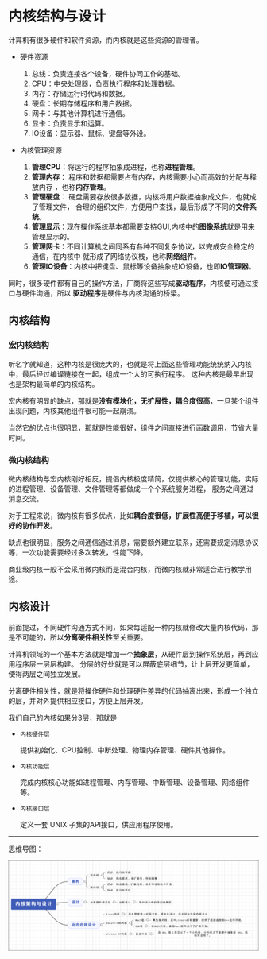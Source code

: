 # 内核结构与设计

计算机有很多硬件和软件资源，而内核就是这些资源的管理者。

- 硬件资源

  1. 总线：负责连接各个设备，硬件协同工作的基础。
  2. CPU：中央处理器，负责执行程序和处理数据。
  3. 内存：存储运行时代码和数据。
  4. 硬盘：长期存储程序和用户数据。
  5. 网卡：与其他计算机进行通信。
  6. 显卡：负责显示和运算。
  7. IO设备：显示器、鼠标、键盘等外设。
  
- 内核管理资源
  1. **管理CPU**：将运行的程序抽象成进程，也称**进程管理**。
  2. **管理内存**： 程序和数据都需要占有内存，内核需要小心而高效的分配与释放内存
  ，也称**内存管理**。
  3. **管理硬盘**： 硬盘需要存放很多数据，内核将用户数据抽象成文件，也就成了管理文件，
  合理的组织文件，方便用户查找，最后形成了不同的**文件系统**。
  4. **管理显示**：现在操作系统基本都需要支持GUI,内核中的**图像系统**就是用来管理显示的。
  5. **管理网卡**：不同计算机之间同系有各种不同复杂协议，以完成安全稳定的通信，在内核中
  就形成了网络协议栈，也称**网络组件**。
  6. **管理IO设备**：内核中把键盘、鼠标等设备抽象成IO设备，也即**IO管理器**。

同时，很多硬件都有自己的操作方法，厂商将这些写成**驱动程序**，内核便可通过接口与硬件沟通，所以
**驱动程序**是硬件与内核沟通的桥梁。

## 内核结构

### 宏内核结构

听名字就知道，这种内核是很庞大的，也就是将上面这些管理功能统统纳入内核中，最后经过编译链接在一起，组成一个大的可执行程序。
这种内核是最早出现也是架构最简单的内核结构。

宏内核有明显的缺点，那就是**没有模块化，无扩展性，耦合度很高**，一旦某个组件出现问题，内核其他组件很可能一起崩溃。

当然它的优点也很明显，那就是性能很好，组件之间直接进行函数调用，节省大量时间。

### 微内核结构

微内核结构与宏内核刚好相反，提倡内核极度精简，仅提供核心的管理功能，实际的进程管理、设备管理、文件管理等都做成一个个系统服务进程，
服务之间通过消息交流。

对于工程来说，微内核有很多优点，比如**耦合度很低，扩展性高便于移植，可以很好的协作开发**。

缺点也很明显，服务之间通信通过消息，需要额外建立联系，还需要规定消息协议等，一次功能需要经过多次转发，性能下降。

商业级内核一般不会采用微内核而是混合内核，而微内核就非常适合进行教学用途。

## 内核设计

前面提过，不同硬件沟通方式不同，如果每适配一种内核就修改大量内核代码，那是不可能的，所以**分离硬件相关性**至关重要。

计算机领域的一个基本方法就是增加一个**抽象层**，从硬件层到操作系统层，再到应用程序层一层层构建。
分层的好处就是可以屏蔽底层细节，让上层开发更简单，使得两层之间独立发展。

分离硬件相关性，就是将操作硬件和处理硬件差异的代码抽离出来，形成一个独立的层，并对外提供相应接口，方便上层开发。

我们自己的内核如果分3层，那就是

- `内核硬件层`

    提供初始化、CPU控制、中断处理、物理内存管理、硬件其他操作。

- `内核功能层`

    完成内核核心功能如进程管理、内存管理、中断管理、设备管理、网络组件等。
    
- `内核接口层`
  
    定义一套 UNIX 子集的API接口，供应用程序使用。

----

思维导图：

![image-20230329204143251](../../static/imgs/02/01/020102.png)



